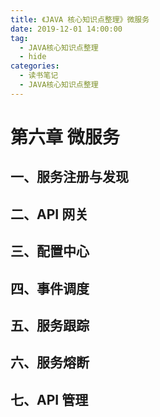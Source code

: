 ```yaml
---
title: 《JAVA 核心知识点整理》微服务
date: 2019-12-01 14:00:00
tag: 
  - JAVA核心知识点整理
  - hide
categories:
  - 读书笔记
  - JAVA核心知识点整理
---
```

# 第六章 微服务

## 一、服务注册与发现

## 二、API 网关

## 三、配置中心

## 四、事件调度

## 五、服务跟踪

## 六、服务熔断

## 七、API 管理

